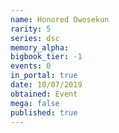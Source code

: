```yaml
---
name: Honored Owosekun
rarity: 5
series: dsc
memory_alpha:
bigbook_tier: -1
events: 0
in_portal: true
date: 10/07/2019
obtained: Event
mega: false
published: true
---
```



